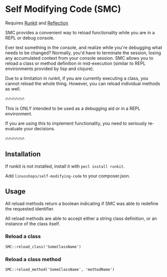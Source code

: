 # Self Modifying Code (SMC)
Requires [Runkit](http://php.net/manual/en/book.runkit.php) and [Reflection](http://php.net/manual/en/book.reflection.php)

SMC provides a convenient way to reload functionality while you are in a REPL or debug console. 

Ever test something in the console, and realize while you're debugging what needs to be changed? Normally, you'd have to terminate the session, losing any accumulated context from your console session. SMC allows you to reload a class or method definition in mid-execution (similar to REPL environments provided by lisp and clojure).

Due to a limitation in runkit, if you are currently executing a class, you cannot reload the whole thing. However, you can reload individual methods as well.

:fire::fire::fire::fire::fire::fire:

This is ONLY intended to be used as a debugging aid or in a REPL environment. 

If you are using this to implement functionality, you need to seriously re-evaluate your decisions.

:fire::fire::fire::fire::fire::fire:

## Installation
If runkit is not installed, install it with `pecl install runkit`.

Add `linusshops/self-modifying-code` to your composer.json.

## Usage
All reload methods return a boolean indicating if SMC was able to redefine the requested identifier.

All reload methods are able to accept either a string class definition, or an instance of the class itself.

### Reload a class
```
SMC::reload_class('SomeClassName')
```

### Reload a class method
```
SMC::reload_method('SomeClassName', 'methodName')
```
